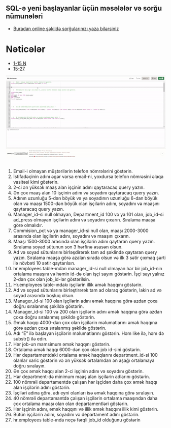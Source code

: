 ## SQL-ə yeni başlayanlar üçün məsələlər və sorğu nümunələri
* [Buradan online şəkildə sorğularınızı yaza bilərsiniz](https://livesql.oracle.com/)

# Nəticələr
* [1-15 N](https://livesql.oracle.com/apex/livesql/s/lx8gs8xuedbhqjwl94c9w902o)
* [15-27](https://livesql.oracle.com/apex/livesql/s/lx8h67o0byr4d3cvgbbp9dzp9)



![ScreenShot](/screenshot.gif)
##
1. Email-i olmayan müştərilərin telefon nömrələrini göstərin.
2. İstifadəçinin adını əgər varsa email-ni, yoxdursa telefon nömrəsini əlaqa vasitəsi kimi göstərin.
3. 2-ci ən yüksək maaş alan işçinin adını qaytaracaq query yazın.
4. Ən çox maaş alan 10 işçinin adını və soyadını qaytaracaq query yazın.
5. Adının uzunluğu 5-dən böyük və ya soyadının uzunluğu 6-dan böyük olan və maaşı 1500-dən böyük olan işçilərin adını, soyadını və maaşını qaytaracaq query yazın.
6. Manager_id-si null olmayan, Department_id 100 və ya 101 olan, job_id-si ad_press olmayan işçilərin adını və soyadını çıxarın. Sıralama maaşa görə olmalıdır.
7. Commision_pct və ya manager_id-si null olan, maaşı 2000-3000 arasında olan işçilərin adını, soyadını və maaşını çıxarın.
8. Maaşı 1500-3000 arasında olan işçilərin adını qaytaran query yazın. Sıralama soyad sütunun son 3 hərfinə əsasən olsun.
9. Ad və soyad sütunlarını birləşdirərək tam ad şəklində qaytaran query yazın. Sıralama maaşa görə azalan sırada olsun və ilk 3 sətir çıxmaq şərti ilə növbəti 10 sətir qaytarılsın.
10. hr.employees table-ından manager_id-si null olmayan hər bir job_id-nin ortalama maaşını və həmin id-də olan işçi sayını göstərin. İşçi sayı yalnız 2-dən çox olan job_id-lər göstərilsin.
11. Hr.employees table-ındakı işçilərin illik əmək haqqını göstərin.
12. Ad və soyad sütunlarını birləştirərək tam ad olaraq göstərin, lakin ad və soyad arasında boşluq olsun.
13. Manager_id-si 100 olan işçilərin adını əmək haqqına görə azdan çoxa doğru sıralanmış şəkildə göstərin.
14. Manager_id-si 100 və 200 olan işçilərin adını əmək haqqına görə azdan çoxa doğru sıralanmış şəkildə göstərin.
15. Əmək haqqı 4000-dən çox olan işçilərin məlumatlarını əmək haqqına görə azdan çoxa sıralanmış şəkildə göstərin.
16. Adı “E” ilə başlayan işçilərin məlumatlarını göstərin. Həm like ilə, həm də substr() ilə edin.
17. Hər job-un mamsimum əmək haqqını göstərin.
18. Ortalama əmək haqqı 6000-dən çox olan job id-sini göstərin.
19. Hər departamentdəki ortalama əmək haqqlarını department_id-si 100 olanlar xaric göstərin və ən yüksək ortalamdan ən aşağı ortalamaya doğru sıralayın.
20. Ən çox əmək haqqı alan 2-ci işçinin adını və soyadını göstərin.
21. Hər department-də minimum maaş alan işçilərin adlarını göstərin.
22. 100 nömrəli departamentdə çalışan hər işçidən daha çox əmək haqqı alan işçilərin adını göstərin.
23. İşçiləri adına görə, adı eyni olanları isə əmək haqqına görə sıralayın.
24. 40 nömrəli departamantdə çalışan işçilərin ortalama maaşından daha çox ortalama maaşı olan olan departamentləri göstərin.
25. Hər işçinin adını, əmək haqqını və illik əmək haqqını illik kimi göstərin.
26. Bütün işçilərin adını, soyadını və departament adını göstərin.
27. hr.employees table-ında neçə fərqli job_id olduğunu göstərin

